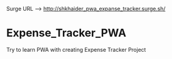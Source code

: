 Surge URL --> http://shkhaider_pwa_expanse_tracker.surge.sh/

# Expense_Tracker_PWA
Try to learn PWA with creating Expense Tracker Project
